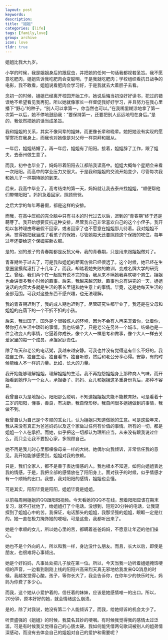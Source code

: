 ```yaml
---
layout: post
keywords: 
description: 
title: "姐姐"
categories: [life]
tags: [family,love]
group: archive
icon: love
tldr: true
---
```



姐姐比我大九岁。

小学的时候，我是姐姐身后的跟屁虫，并把她的任何一句话我都视若圣旨。我不愿意吃肥肉，姐姐告诉我吃肥肉会变聪明，于是我就吃肥肉；学校组织看抗日战争的电影，我不敢看，姐姐说看肥肉会学习好，于是我就去大着胆子去看。

念初一的时候，姐姐已经离开校园开始工作。她说后悔当初没好好读书，犯过的错误绝不希望看见我再犯。所以她就像家长一样督促我好好学习，并且努力在我心里播下“野心”的种子。“别人可以拿第一，你当然也可以。”在我稀里糊涂地拿了第一次第一以后，她不停地鼓励我：“要保持第一，还要把别人远远地甩在身后。”是的，我依然把她的话当成圣旨。

我和姐姐的关系，其实不像同辈的姐妹，而更像长辈和晚辈。她把她没有实现的愿望寄托在我身上，而我也对她像是对父母一样崇拜和服从。

一年后，姐姐结婚了。再一年后，姐姐有了阳阳。接着，姐姐辞了工作，跟了姐夫，去泰州做生意了。

而我，初中也毕业了，妈妈带着阳阳去江都陪我读高中。姐姐大概每个星期会来看一次阳阳。而高中的学业压力又很大。于是我和姐姐的交流开始变少，尽管每次我和她儿子一样期待她的到来。

后来，我高中毕业了。高考结束的第一天，妈妈就让我去泰州找姐姐，“顺便帮他们带带阳阳”。妈妈急着回家，照顾爸爸。

之后大学的每年寒暑假，都是这样的安排。

而我，在高中压抑的完全脑中只有书本的时代过去以后，迟到的“青春期”终于还是萌芽了。我开始想要反抗这种安排，尽管我自己非常喜欢自己的这个小侄子。我开始以各种理由寒暑假不回家，或者回家了也不愿意在姐姐那儿待着。我对姐姐不满，觉得她把我当成了看孩子的保姆，尽管她每天还要照顾这个保姆的吃住，每年过年还要给这个保姆买新衣服。

是的，别的孩子的青春期都是反抗父母，我的青春期，只是用来跟姐姐做对了。

青春期终于过去了，可是我和姐姐的距离仿佛已经很远了。这个时候，她已经在生意圈里摸爬滚打了十几年了，而我，却踏着她失败的教训，变成名牌大学的研究生。曾经，我们两个在一起就有说不完的话，我从来不瞒她我喜欢哪个男生，姐姐也会讲很多我小时候的趣事。后来，我越来越沉默，趣事也总有讲完的一天，姐姐说话的内容大多就是生活的家长里短和她生意上的事情。毕竟，这是她每天生活的全部范围。可我对这些东西不感兴趣，也无法理解。

我的青春期迟到了，我的成人期也迟到了。尽管研究生都毕业了，我还是在父母和姐姐的庇荫下的一个不折不扣的小孩。

后来，我出国了。国外是个很锻炼人的环境，因为不会有人再来宠着你，让着你，替你打点生活中琐碎的事情。我也结婚了，只是老公在另外一个城市。结婚也是一件会改变人的事情，它逼着你成长，像个大人一样思考和做事，像个大人一样去关爱家里的每一个成员，承担家庭责任。

除了每天和老公的电话粥，我越来越安静。可我也并没有觉得这有什么不好的。我独自工作，独自生活，独自看书，独自听歌，然后和老公分享心得。安静，有的时候能给人不一样的力量。比如，长大的力量。

我开始能够理解姐姐，理解姐姐的生活。我不再抱怨姐姐身上那种商人气味，而开始看到她作为一个女人，承担妻子、妈妈、女儿和姐姐这多重身份背后，那种不容易。

我曾自以为是地担心，阳阳那么聪明，不知道姐姐姐夫能不能教育好。可是看着十三岁的阳阳，懂事，善良，有决断，我自惭形秽。我自问很多姐姐做到的事情，我做不到。

我曾自认为自己是个孝顺的乖女儿，认为姐姐只知道做她的生意。可是这些年来，我从来没有真正为爸爸妈妈以及这个家做过任何有价值的事情。所有的一切，都是姐姐一个人在承担。而她，似乎把这一切都认为理所应当，从来没有跟我说过什么，而只会让我不要担心家，多照顾自己。

她不再是我儿时心里那棵像母亲一样的大树。她偶尔向我倾诉，非常信任我的意见。我开始能够感受到，姐姐对我的依赖。

只是，我们全家人，都不是善于表达情感的人。我也根本不知道，如何向姐姐表达我的情感。于是，我把全部的感情放在了阳阳身上。面对孩子的时候，似乎情感才有一个顺畅的出口。我想，我对阳阳的感情，姐姐也会懂。

可是其实，阳阳毕竟是阳阳，姐姐毕竟是姐姐。

以前每周用姐姐的QQ跟阳阳视频。今天看她的QQ不在线，想着阳阳应该在期末复习，就不打扰他了，给姐姐打了个电话。没想到，短短20分钟的电话，让我窥探到了姐姐心中的苦。我保证，电话那头的姐姐，我那坚强的姐姐，眼眶一定是红的。她一直在极力掩饰她的哽咽，可是这些，我都听出来了。

她是个孝顺的女儿，所以她心里的苦，都瞒着爸爸妈妈，不愿意让年迈的他们操心。

她也不是个外向的人，所以和我一样，身边没什么朋友。而且，长大以后，即使是朋友，也很难将心事倾出。

她是个好妈妈，凡事处处把儿子放在第一位。所以，今天当我一边听着姐姐掩饰哽咽的声音，一边看到刚刚上线的阳阳兴高采烈天真无邪地给我发来QQ消息的时候，我越发觉得心酸。孩子，等你长大了，我会告诉你，在你年少的快乐时光，妈妈为你费了多少心。

而我，这个她从小爱护着的，信任着的妹妹，应该是她感情唯一的出口。所以，20分钟，原本好好的她，就会情绪这么崩溃。

是的，除了对我说，她没有第二个人能倾诉了。而我，给她倾诉的机会太少了。

听贾盛强的《姐姐》的时候，我莫名其妙的哽咽。有时候我觉得我的感情太过泛滥，可是有时候我又觉得自己的心肠太硬。我如何能凭借两句歌词被别人的姐弟情深感动，而没有去体会自己的姐姐对自己的爱护和需要呢？